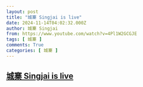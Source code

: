 ```yaml
---
layout: post
title: "城寨 Singjai is live"
date: 2024-11-14T04:02:32.000Z
author: 城寨 Singjai
from: https://www.youtube.com/watch?v=4Pl1W2GCGJE
tags: [ 城寨 ]
comments: True
categories: [ 城寨 ]
---
```

<!--1731556952000-->
[城寨 Singjai is live](https://www.youtube.com/watch?v=4Pl1W2GCGJE)
------

<div>

</div>
